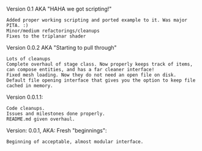 Version 0.1 AKA "HAHA we got scripting!"
```
Added proper working scripting and ported example to it. Was major PITA. :)
Minor/medium refactorings/cleanups
Fixes to the triplanar shader
```

Version 0.0.2 AKA "Starting to pull through"
```
Lots of cleanups
Complete overhaul of stage class. Now properly keeps track of items, can compose entities, and has a far cleaner interface!
Fixed mesh loading. Now they do not need an open file on disk.
Default file opening interface that gives you the option to keep file cached in memory.
```

Version 0.0.1.1:
```
Code cleanups.
Issues and milestones done properly.
README.md given overhaul.
```

Version: 0.0.1, AKA: Fresh "beginnings":

```
Beginning of acceptable, almost modular interface.
```
